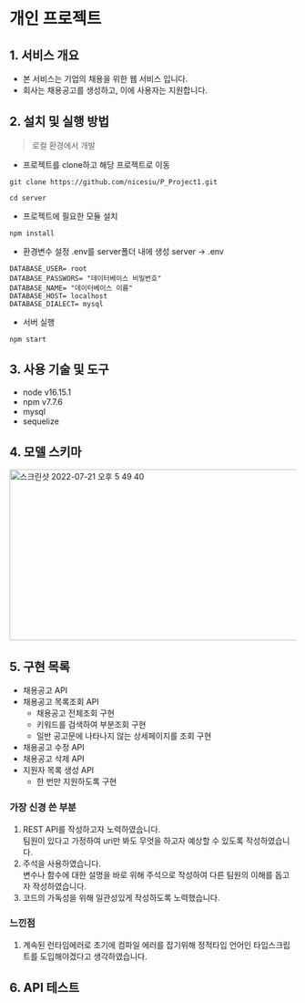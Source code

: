 # 개인 프로젝트
## 1. 서비스 개요
- 본 서비스는 기업의 채용을 위한 웹 서비스 입니다.
- 회사는 채용공고를 생성하고, 이에 사용자는 지원합니다.
## 2. 설치 및 실행 방법
> 로컬 환경에서 개발
- 프로젝트를 clone하고 해당 프로젝트로 이동
```
git clone https://github.com/nicesiu/P_Project1.git
```
```
cd server
```
- 프로젝트에 필요한 모듈 설치
```
npm install
```
- 환경변수 설정 .env를 server폴더 내에 생성
server -> .env
```
DATABASE_USER= root
DATABASE_PASSWORS= "데이터베이스 비밀번호"
DATABASE_NAME= "데이터베이스 이름"
DATABASE_HOST= localhost
DATABASE_DIALECT= mysql
```
- 서버 실행
```
npm start
```
## 3. 사용 기술 및 도구
- node v16.15.1
- npm v7.7.6
- mysql
- sequelize

## 4. 모델 스키마
<img width="1035" height="300" alt="스크린샷 2022-07-21 오후 5 49 40" src="https://user-images.githubusercontent.com/87293880/180174458-94e35284-4e15-43a4-9f7e-34068e7c0cde.png">

## 5. 구현 목록
* 채용공고 API
* 채용공고 목록조회 API
  * 채용공고 전체조회 구현
  * 키워드를 검색하여 부분조회 구현
  * 일반 공고문에 나타나지 않는 상세페이지를 조회 구현
* 채용공고 수정 API
* 채용공고 삭제 API
* 지원자 목록 생성 API
  * 한 번만 지원하도록 구현
### 가장 신경 쓴 부분
1. REST API를 작성하고자 노력하였습니다.   
팀원이 있다고 가정하여 uri만 봐도 무엇을 하고자 예상할 수 있도록 작성하였습니다.
2. 주석을 사용하였습니다.   
변수나 함수에 대한 설명을 바로 위해 주석으로 작성하여 다른 팀원의 이해를 돕고자 작성하였습니다.
3. 코드의 가독성을 위해 일관성있게 작성하도록 노력했습니다.
### 느낀점
1. 계속된 런타임에러로 초기에 컴파일 에러를 잡기위해 정적타입 언어인 타입스크립트를 도입해야겠다고 생각하였습니다.

## 6. API 테스트
